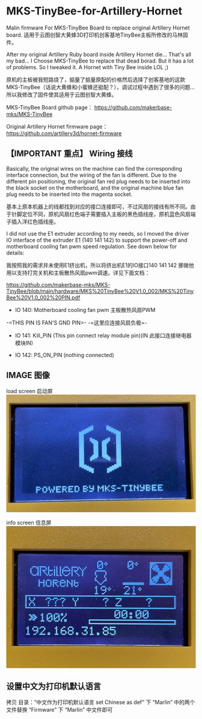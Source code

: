 # MKS-TinyBee-for-Artillery-Hornet

Malin firmware For MKS-TinyBee Board to replace original Artillery Hornet board. 
适用于云图创智大黄蜂3D打印机创客基地TinyBee主板所修改的马林固件。

After my original Artillery Ruby board inside Artillery Hornet die... That's all my bad... I Choose MKS-TinyBee to replace that dead borad. But it has a lot of problems. So I tweaked it. A Hornet with Tiny Bee  inside LOL ;)

原机的主板被我短路烧了，掂量了掂量原配的价格然后选择了创客基地的这款MKS-TinyBee（话说大黄蜂和小蜜蜂还挺配？），调试过程中遇到了很多的问题...所以我修改了固件使其适用于云图创智大黄蜂。

MKS-TinyBee Board github page： <https://github.com/makerbase-mks/MKS-TinyBee>

Original Artillery Hornet firmware page：<https://github.com/artillery3d/hornet-firmware>

## 【IMPORTANT 重点】 Wiring 接线

Basically, the original wires on the machine can find the corresponding interface connection, but the wiring of the fan is different. Due to the different pin positioning, the original fan red plug needs to be inserted into the black socket on the motherboard, and the original machine blue fan plug needs to be inserted into the magenta socket.

基本上原本机器上的线都找到对应的接口连接即可，不过风扇的接线有所不同。由于针脚定位不同，原机风扇红色端子需要插入主板的黑色插线座，原机蓝色风扇端子插入洋红色插线座。

I did not use the E1 extruder according to my needs, so I moved the driver IO interface of the extruder E1 (140 141 142) to support the power-off and motherboard cooling fan pwm speed regulation. See down below for details: 

我按照我的需求并未使用E1挤出机，所以将挤出机E1的IO接口140 141 142 挪做他用以支持打完关机和主板散热风扇pwm调速。详见下面文档：

<https://github.com/makerbase-mks/MKS-TinyBee/blob/main/hardware/MKS%20TinyBee%20V1.0_002/MKS%20TinyBee%20V1.0_002%20PIN.pdf>

- IO 140: Motherboard cooling fan pwm 主板散热风扇PWM

-=THIS PIN IS FAN'S GND PIN=- -=这里应连接风扇负极=-

- IO 141: Kill_PIN (This pin connect relay module pin)(IN 此接口连接继电器模块IN)

- IO 142: PS_ON_PIN (nothing connected)

## IMAGE 图像

load screen 启动屏
   ![load screen](https://github.com/LPR-Michael/MKS-TinyBee-for-Artillery-Hornet/blob/main/PHOTOS/load%20screen.jpeg)

info screen 信息屏
   ![info screen](https://github.com/LPR-Michael/MKS-TinyBee-for-Artillery-Hornet/blob/main/PHOTOS/info%20screen.jpeg)

## 设置中文为打印机默认语言

拷贝 目录：“中文作为打印机默认语言 set Chinese as def” 下 “Marlin” 中的两个文件替换 “Firmware” 下 “Marlin” 中文件即可
